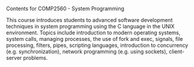 Contents for COMP2560 - System Programming

This course introduces students to advanced software development techniques in system programming
using the C language in the UNIX environment. Topics include introduction to modern operating
systems, system calls, managing processes, the use of fork and exec, signals, file processing, filters,
pipes, scripting languages, introduction to concurrency (e.g. synchronization), network programming
(e.g. using sockets), client-server problems.